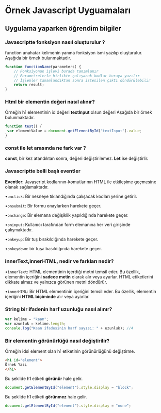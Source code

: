 # Örnek Javascript Uyguamaları

## Uygulama yaparken öğrendim bilgiler

### Javascriptte fonksiyon nasıl oluşturulur ?
function anahatar kelimenin yanına fonksiyon ismi yazılıp oluşturulur. Aşağıda bir örnek bulunmaktadır.
```javascript
function functionName(parameters) {
    // Fonksiyonun işlevi burada tanımlanır
    // Parametrelerle birlikte çalışacak kodlar buraya yazılır
    // İşlemler tamamlandıktan sonra istenilen çıktı döndürülebilir
    return result;
}

```
### Html bir elementin değeri nasıl alınır?
Örneğin h1 elementinin id değeri **textInput** olsun değeri Aşağıda bir örnek bulunmaktadır.
```javascript
function test() {
 var elementValue = document.getElementById("textInput").value;
}
```
### const ile let arasında ne fark var ?
**const**, bir kez atandıktan sonra, değeri değiştirilemez. **Let** ise değiştirlir.

### Javascriptte belli başlı eventler
**Eventler**: Javascript kodlarının-komutlarının HTML ile etkileşime geçmesine olanak sağlamaktadır. 

•`onclick`: Bir nesneye tıklandığında çalışacak kodları yerine getirir.

•`onsubmit`: Bir formu onaylarken harekete geçer.

•`onchange`: Bir elemana değişiklik yapıldığında harekete geçer.

•`oninput`: Kullanıcı tarafından form elemanına her veri girişinde çalışmaktadır.

•`onkeyup`: Bir tuş bırakıldığında harekete geçer.

•`onkeydown`: bir tuşa basıldığında harekete geçer.


### innerText,innerHTML, nedir ve farkları nedir?
•`innerText`: HTML elementinin içerdiği metni temsil eder. Bu özellik, elementin içeriğini **sadece metin** olarak alır veya ayarlar. HTML etiketlerini dikkate almaz ve yalnızca görünen metni döndürür. 

•`innerHTML`: Bir HTML elementinin içeriğini temsil eder. Bu özellik, elementin içeriğini **HTML biçiminde** alır veya ayarlar.

### String bir ifadenin harf uzunluğu nasıl alınır?
```javascript
var kelime = "kaan";
var uzunluk = kelime.length;
console.log("Kaan ifadesinin harf sayısı: " + uzunluk); //4
```

### Bir elementin görünürlüğü nasıl değiştirilir?
Örneğin idsi element olan  h1 etiketinin görünürlüğünü değiştirme.
```html
<h1 id="element">
Örnek Yazı
</h1>
```
Bu şeklide h1 etiketi **görünür** hale gelir.
```javascript
document.getElementById("element").style.display = "block";
```
Bu şeklide h1 etiketi **görünmez** hale gelir.
```javascript
document.getElementById("element").style.display = "none";
```




